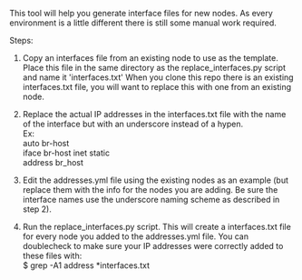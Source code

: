 This tool will help you generate interface files for new nodes.
As every environment is a little different there is still some manual work required.

Steps:

1) Copy an interfaces file from an existing node to use as the template.
Place this file in the same directory as the replace_interfaces.py script and name it 'interfaces.txt'
When you clone this repo there is an existing interfaces.txt file, you will want to replace this with one from an existing node.

2) Replace the actual IP addresses in the interfaces.txt file with the name of the interface but with an underscore instead of a hypen.  
Ex:  
auto br-host  
iface br-host inet static  
address br_host  

3) Edit the addresses.yml file using the existing nodes as an example (but replace them with the info for the nodes you are adding. Be sure the interface names use the underscore naming scheme as described in step 2).

4) Run the replace_interfaces.py script. This will create a <node name>interfaces.txt file for every node you added to the addresses.yml file.
You can doublecheck to make sure your IP addresses were correctly added to these files with:  
$ grep -A1 address *interfaces.txt
